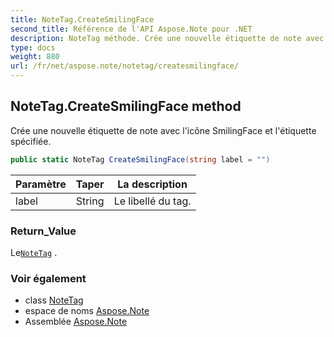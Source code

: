 ```yaml
---
title: NoteTag.CreateSmilingFace
second_title: Référence de l'API Aspose.Note pour .NET
description: NoteTag méthode. Crée une nouvelle étiquette de note avec licône SmilingFace et létiquette spécifiée.
type: docs
weight: 880
url: /fr/net/aspose.note/notetag/createsmilingface/
---
```

## NoteTag.CreateSmilingFace method

Crée une nouvelle étiquette de note avec l'icône SmilingFace et l'étiquette spécifiée.

```csharp
public static NoteTag CreateSmilingFace(string label = "")
```

| Paramètre | Taper | La description |
| --- | --- | --- |
| label | String | Le libellé du tag. |

### Return_Value

Le[`NoteTag`](../) .

### Voir également

* class [NoteTag](../)
* espace de noms [Aspose.Note](../../notetag/)
* Assemblée [Aspose.Note](../../../)


